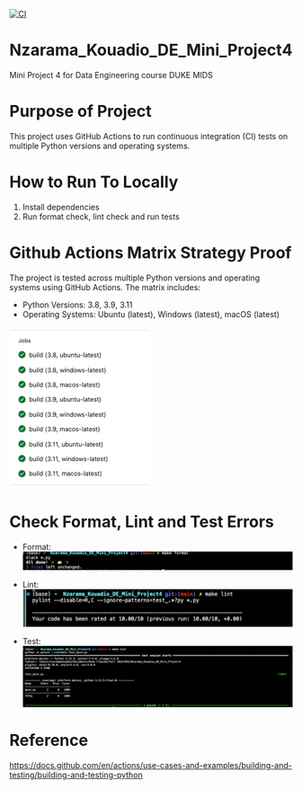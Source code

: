 [![CI](https://github.com/nogibjj/Nzarama_Kouadio_DE_Mini_Project4/actions/workflows/actions.yml/badge.svg)](https://github.com/nogibjj/Nzarama_Kouadio_DE_Mini_Project4/actions/workflows/actions.yml)

# Nzarama_Kouadio_DE_Mini_Project4
Mini Project 4 for Data Engineering course DUKE MIDS

# Purpose of Project

This project uses GitHub Actions to run continuous integration (CI) tests on multiple Python versions and operating systems.

# How to Run To Locally

1. Install dependencies
2. Run format check, lint check and run tests

# Github Actions Matrix Strategy Proof
The project is tested across multiple Python versions and operating systems using GitHub Actions. The matrix includes:
- Python Versions: 3.8, 3.9, 3.11
- Operating Systems: Ubuntu (latest), Windows (latest), macOS (latest)

![Alt Text](matrix.png)


# Check Format, Lint and Test Errors
- Format:
![Alt Text](format.png)

- Lint:
![Alt Text](lint.png)

- Test:
![Alt Text](test.png)

# Reference 
https://docs.github.com/en/actions/use-cases-and-examples/building-and-testing/building-and-testing-python 

